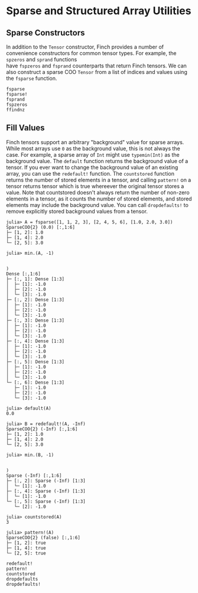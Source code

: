 # Sparse and Structured Array Utilities

## Sparse Constructors

In addition to the `Tensor` constructor, Finch provides a number of convenience
constructors for common tensor types. For example, the `spzeros` and `sprand` functions   
have `fspzeros` and `fsprand` counterparts that return Finch tensors. We can also construct
a sparse COO `Tensor` from a list of indices and values using the `fsparse` function.

```@docs
fsparse
fsparse!
fsprand
fspzeros
ffindnz
```

## Fill Values

Finch tensors support an arbitrary "background" value for sparse arrays. While most arrays use `0` as the background value, this is not always the case. For example, a sparse array of `Int` might use `typemin(Int)` as the background value. The `default` function returns the background value of a tensor. If you ever want to change the background value of an existing array, you can use the `redefault!` function. The `countstored` function returns the number of stored elements in a tensor, and calling `pattern!` on a tensor returns tensor which is true whereever the original tensor stores a value. Note that countstored doesn't always return the number of non-zero elements in a tensor, as it counts the number of stored elements, and stored elements may include the background value. You can call `dropdefaults!` to remove explicitly stored background values from a tensor.

```jldoctest example1; setup = :(using Finch)
julia> A = fsparse([1, 1, 2, 3], [2, 4, 5, 6], [1.0, 2.0, 3.0])
SparseCOO{2} (0.0) [:,1:6]
├─ [1, 2]: 1.0
├─ [1, 4]: 2.0
└─ [2, 5]: 3.0

julia> min.(A, -1)


)
Dense [:,1:6]
├─ [:, 1]: Dense [1:3]
│  ├─ [1]: -1.0
│  ├─ [2]: -1.0
│  └─ [3]: -1.0
├─ [:, 2]: Dense [1:3]
│  ├─ [1]: -1.0
│  ├─ [2]: -1.0
│  └─ [3]: -1.0
├─ [:, 3]: Dense [1:3]
│  ├─ [1]: -1.0
│  ├─ [2]: -1.0
│  └─ [3]: -1.0
├─ [:, 4]: Dense [1:3]
│  ├─ [1]: -1.0
│  ├─ [2]: -1.0
│  └─ [3]: -1.0
├─ [:, 5]: Dense [1:3]
│  ├─ [1]: -1.0
│  ├─ [2]: -1.0
│  └─ [3]: -1.0
└─ [:, 6]: Dense [1:3]
   ├─ [1]: -1.0
   ├─ [2]: -1.0
   └─ [3]: -1.0

julia> default(A)
0.0

julia> B = redefault!(A, -Inf)
SparseCOO{2} (-Inf) [:,1:6]
├─ [1, 2]: 1.0
├─ [1, 4]: 2.0
└─ [2, 5]: 3.0

julia> min.(B, -1)


)
Sparse (-Inf) [:,1:6]
├─ [:, 2]: Sparse (-Inf) [1:3]
│  └─ [1]: -1.0
├─ [:, 4]: Sparse (-Inf) [1:3]
│  └─ [1]: -1.0
└─ [:, 5]: Sparse (-Inf) [1:3]
   └─ [2]: -1.0

julia> countstored(A)
3

julia> pattern!(A)
SparseCOO{2} (false) [:,1:6]
├─ [1, 2]: true
├─ [1, 4]: true
└─ [2, 5]: true

```

```@docs
redefault!
pattern!
countstored
dropdefaults
dropdefaults!
```